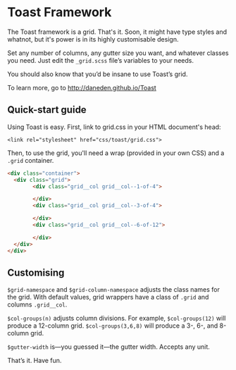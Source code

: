 # Toast Framework
The Toast framework is a grid. That's it. Soon, it might have type styles and whatnot, but it's power is in its highly customisable design.

Set any number of columns, any gutter size you want, and whatever classes you need. Just edit the `_grid.scss` file’s variables to your needs.

You should also know that you’d be insane to use Toast’s grid.

To learn more, go to http://daneden.github.io/Toast

## Quick-start guide

Using Toast is easy. First, link to grid.css in your HTML document's head:

```<link rel="stylesheet" href="css/toast/grid.css">```

Then, to use the grid, you'll need a wrap (provided in your own CSS) and a `.grid` container.

```html
<div class="container">
  <div class="grid">
		<div class="grid__col grid__col--1-of-4">

		</div>
		<div class="grid__col grid__col--3-of-4">

		</div>
		<div class="grid__col grid__col--6-of-12">

		</div>
  </div>
</div>
```

## Customising

`$grid-namespace` and `$grid-column-namespace` adjusts the class names for the grid. With default values, grid wrappers have a class of `.grid` and columns `.grid__col`.

`$col-groups(n)` adjusts column divisions. For example, `$col-groups(12)` will produce a 12-column grid. `$col-groups(3,6,8)` will produce a 3-, 6-, and 8-column grid.

`$gutter-width` is—you guessed it—the gutter
width. Accepts any unit.

That’s it. Have fun.
